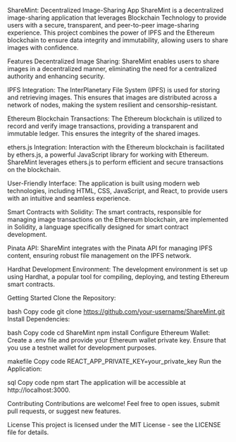 
ShareMint: Decentralized Image-Sharing App
ShareMint is a decentralized image-sharing application that leverages Blockchain Technology to provide users with a secure, transparent, and peer-to-peer image-sharing experience. This project combines the power of IPFS and the Ethereum blockchain to ensure data integrity and immutability, allowing users to share images with confidence.

Features
Decentralized Image Sharing: ShareMint enables users to share images in a decentralized manner, eliminating the need for a centralized authority and enhancing security.

IPFS Integration: The InterPlanetary File System (IPFS) is used for storing and retrieving images. This ensures that images are distributed across a network of nodes, making the system resilient and censorship-resistant.

Ethereum Blockchain Transactions: The Ethereum blockchain is utilized to record and verify image transactions, providing a transparent and immutable ledger. This ensures the integrity of the shared images.

ethers.js Integration: Interaction with the Ethereum blockchain is facilitated by ethers.js, a powerful JavaScript library for working with Ethereum. ShareMint leverages ethers.js to perform efficient and secure transactions on the blockchain.

User-Friendly Interface: The application is built using modern web technologies, including HTML, CSS, JavaScript, and React, to provide users with an intuitive and seamless experience.

Smart Contracts with Solidity: The smart contracts, responsible for managing image transactions on the Ethereum blockchain, are implemented in Solidity, a language specifically designed for smart contract development.

Pinata API: ShareMint integrates with the Pinata API for managing IPFS content, ensuring robust file management on the IPFS network.

Hardhat Development Environment: The development environment is set up using Hardhat, a popular tool for compiling, deploying, and testing Ethereum smart contracts.

Getting Started
Clone the Repository:

bash
Copy code
git clone https://github.com/your-username/ShareMint.git
Install Dependencies:

bash
Copy code
cd ShareMint
npm install
Configure Ethereum Wallet:
Create a .env file and provide your Ethereum wallet private key. Ensure that you use a testnet wallet for development purposes.

makefile
Copy code
REACT_APP_PRIVATE_KEY=your_private_key
Run the Application:

sql
Copy code
npm start
The application will be accessible at http://localhost:3000.

Contributing
Contributions are welcome! Feel free to open issues, submit pull requests, or suggest new features.

License
This project is licensed under the MIT License - see the LICENSE file for details.